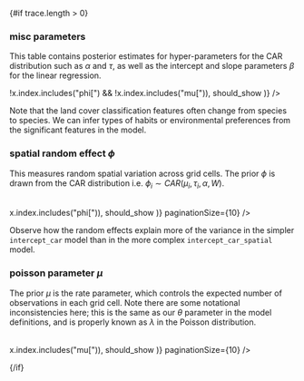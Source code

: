 <script>
  import Table from "$lib/Table.svelte";
  export let trace = [];
  export let should_show = true;

  function show_significant(trace, should_show) {
    if (!should_show) {
      return trace;
    }
    // only keep elements that do not include 0 on their credible interval
    return trace.filter(
      (x) => (x["hdi_2.5%"] < 0 && x["hdi_97.5%"] < 0) || (x["hdi_2.5%"] > 0 && x["hdi_97.5%"] > 0)
    );
  }
</script>

{#if trace.length > 0}

### misc parameters

This table contains posterior estimates for hyper-parameters for the CAR distribution such as $\alpha$ and $\tau$, as well as the intercept and slope parameters $\beta$ for the linear regression.

<Table
  data={show_significant(
    trace.filter((x) => !x.index.includes("phi[") && !x.index.includes("mu[")),
    should_show
  )}
/>

Note that the land cover classification features often change from species to species.
We can infer types of habits or environmental preferences from the significant features in the model.

### spatial random effect $\phi$

This measures random spatial variation across grid cells.
The prior $\phi$ is drawn from the CAR distribution i.e. $\phi_i \sim CAR(\mu_i, \tau_i, \alpha, W)$.

<Table
  data={show_significant(
    trace.filter((x) => x.index.includes("phi[")),
    should_show
  )}
  paginationSize={10}
/>

Observe how the random effects explain more of the variance in the simpler `intercept_car` model than in the more complex `intercept_car_spatial` model.

### poisson parameter $\mu$

The prior $\mu$ is the rate parameter, which controls the expected number of observations in each grid cell.
Note there are some notational inconsistencies here; this is the same as our $\theta$ parameter in the model definitions, and is properly known as $\lambda$ in the Poisson distribution.

<Table
  data={show_significant(
    trace.filter((x) => x.index.includes("mu[")),
    should_show
  )}
  paginationSize={10}
/>

{/if}
